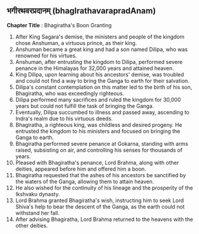 ## भगीरथवरप्रदानम् (bhagIrathavarapradAnam)

**Chapter Title** : Bhagiratha's Boon Granting

1. After King Sagara's demise, the ministers and people of the kingdom chose Anshuman, a virtuous prince, as their king.
2. Anshuman became a great king and had a son named Dilipa, who was renowned for his virtues.
3. Anshuman, after entrusting the kingdom to Dilipa, performed severe penance in the Himalayas for 32,000 years and attained heaven.
4. King Dilipa, upon learning about his ancestors' demise, was troubled and could not find a way to bring the Ganga to earth for their salvation.
5. Dilipa's constant contemplation on this matter led to the birth of his son, Bhagiratha, who was exceedingly righteous.
6. Dilipa performed many sacrifices and ruled the kingdom for 30,000 years but could not fulfill the task of bringing the Ganga.
7. Eventually, Dilipa succumbed to illness and passed away, ascending to Indra's realm due to his virtuous deeds.
8. Bhagiratha, a righteous king, was childless and desired progeny. He entrusted the kingdom to his ministers and focused on bringing the Ganga to earth.
9. Bhagiratha performed severe penance at Gokarna, standing with arms raised, subsisting on air, and controlling his senses for thousands of years.
10. Pleased with Bhagiratha's penance, Lord Brahma, along with other deities, appeared before him and offered him a boon.
11. Bhagiratha requested that the ashes of his ancestors be sanctified by the waters of the Ganga, allowing them to attain heaven.
12. He also wished for the continuity of his lineage and the prosperity of the Ikshvaku dynasty.
13. Lord Brahma granted Bhagiratha's wish, instructing him to seek Lord Shiva's help to bear the descent of the Ganga, as the earth could not withstand her fall.
14. After advising Bhagiratha, Lord Brahma returned to the heavens with the other deities.
